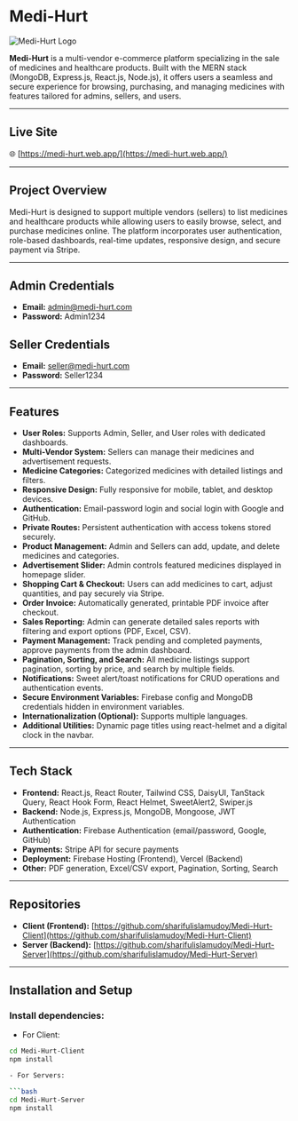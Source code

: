 # Medi-Hurt

![Medi-Hurt Logo](https://medi-hurt.web.app/favicon.ico)

**Medi-Hurt** is a multi-vendor e-commerce platform specializing in the sale of medicines and healthcare products. Built with the MERN stack (MongoDB, Express.js, React.js, Node.js), it offers users a seamless and secure experience for browsing, purchasing, and managing medicines with features tailored for admins, sellers, and users.

---

## Live Site
🌐 [https://medi-hurt.web.app/](https://medi-hurt.web.app/)

---

## Project Overview

Medi-Hurt is designed to support multiple vendors (sellers) to list medicines and healthcare products while allowing users to easily browse, select, and purchase medicines online. The platform incorporates user authentication, role-based dashboards, real-time updates, responsive design, and secure payment via Stripe.

---

## Admin Credentials

- **Email:** admin@medi-hurt.com  
- **Password:** Admin1234  

## Seller Credentials

- **Email:** seller@medi-hurt.com  
- **Password:** Seller1234  

---

## Features

- **User Roles:** Supports Admin, Seller, and User roles with dedicated dashboards.
- **Multi-Vendor System:** Sellers can manage their medicines and advertisement requests.
- **Medicine Categories:** Categorized medicines with detailed listings and filters.
- **Responsive Design:** Fully responsive for mobile, tablet, and desktop devices.
- **Authentication:** Email-password login and social login with Google and GitHub.
- **Private Routes:** Persistent authentication with access tokens stored securely.
- **Product Management:** Admin and Sellers can add, update, and delete medicines and categories.
- **Advertisement Slider:** Admin controls featured medicines displayed in homepage slider.
- **Shopping Cart & Checkout:** Users can add medicines to cart, adjust quantities, and pay securely via Stripe.
- **Order Invoice:** Automatically generated, printable PDF invoice after checkout.
- **Sales Reporting:** Admin can generate detailed sales reports with filtering and export options (PDF, Excel, CSV).
- **Payment Management:** Track pending and completed payments, approve payments from the admin dashboard.
- **Pagination, Sorting, and Search:** All medicine listings support pagination, sorting by price, and search by multiple fields.
- **Notifications:** Sweet alert/toast notifications for CRUD operations and authentication events.
- **Secure Environment Variables:** Firebase config and MongoDB credentials hidden in environment variables.
- **Internationalization (Optional):** Supports multiple languages.
- **Additional Utilities:** Dynamic page titles using react-helmet and a digital clock in the navbar.

---

## Tech Stack

- **Frontend:** React.js, React Router, Tailwind CSS, DaisyUI, TanStack Query, React Hook Form, React Helmet, SweetAlert2, Swiper.js  
- **Backend:** Node.js, Express.js, MongoDB, Mongoose, JWT Authentication  
- **Authentication:** Firebase Authentication (email/password, Google, GitHub)  
- **Payments:** Stripe API for secure payments  
- **Deployment:** Firebase Hosting (Frontend), Vercel (Backend)  
- **Other:** PDF generation, Excel/CSV export, Pagination, Sorting, Search  

---

## Repositories

- **Client (Frontend):** [https://github.com/sharifulislamudoy/Medi-Hurt-Client](https://github.com/sharifulislamudoy/Medi-Hurt-Client)  
- **Server (Backend):** [https://github.com/sharifulislamudoy/Medi-Hurt-Server](https://github.com/sharifulislamudoy/Medi-Hurt-Server)  

---

## Installation and Setup

### Install dependencies:

- For Client:

```bash
cd Medi-Hurt-Client
npm install

- For Servers:

```bash
cd Medi-Hurt-Server
npm install

